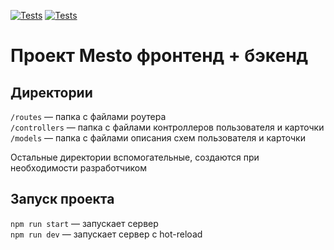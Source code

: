 [![Tests](https://github.com/IgorPonim/express-mesto-gha/actions/workflows/tests-13-sprint.yml/badge.svg)](https://github.com/IgorPonim/express-mesto-gha/actions/workflows/tests-13-sprint.yml) [![Tests](https://github.com/IgorPonim/express-mesto-gha/actions/workflows/tests-14-sprint.yml/badge.svg)](https://github.com/IgorPonim/express-mesto-gha/actions/workflows/tests-14-sprint.yml)
# Проект Mesto фронтенд + бэкенд


## Директории

`/routes` — папка с файлами роутера  
`/controllers` — папка с файлами контроллеров пользователя и карточки   
`/models` — папка с файлами описания схем пользователя и карточки  
  
Остальные директории вспомогательные, создаются при необходимости разработчиком

## Запуск проекта

`npm run start` — запускает сервер   
`npm run dev` — запускает сервер с hot-reload

